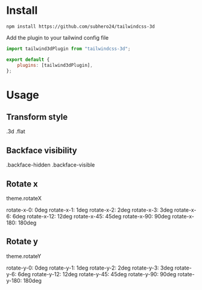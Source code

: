 # Install

```
npm install https://github.com/subhero24/tailwindcss-3d
```

Add the plugin to your tailwind config file

```javascript
import tailwind3dPlugin from "tailwindcss-3d";

export default {
	plugins: [tailwind3dPlugin],
};
```

# Usage

## Transform style

.3d
.flat

## Backface visibility

.backface-hidden
.backface-visible

## Rotate x

theme.rotateX

rotate-x-0: 0deg
rotate-x-1: 1deg
rotate-x-2: 2deg
rotate-x-3: 3deg
rotate-x-6: 6deg
rotate-x-12: 12deg
rotate-x-45: 45deg
rotate-x-90: 90deg
rotate-x-180: 180deg

## Rotate y

theme.rotateY

rotate-y-0: 0deg
rotate-y-1: 1deg
rotate-y-2: 2deg
rotate-y-3: 3deg
rotate-y-6: 6deg
rotate-y-12: 12deg
rotate-y-45: 45deg
rotate-y-90: 90deg
rotate-y-180: 180deg
